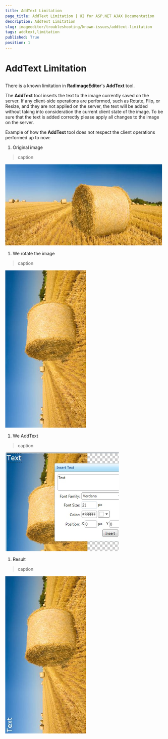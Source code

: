 ```yaml
---
title: AddText Limitation
page_title: AddText Limitation | UI for ASP.NET AJAX Documentation
description: AddText Limitation
slug: imageeditor/troubleshooting/known-issues/addtext-limitation
tags: addtext,limitation
published: True
position: 1
---
```


# AddText Limitation



## 

There is a known limitation in __RadImageEditor__'s __AddText__ tool.

The __AddText__ tool inserts the text to the image currently saved on the server. If any client-side operations are performed, such as Rotate, Flip, or Resize, and they are not applied on the server, the text will be added without taking into consideration the current client state of the image. To be sure that the text is added correctly please apply all changes to the image on the server.

Example of how the __AddText__ tool does not respect the client operations performed up to now:

1. Original image
>caption 

![radimageeditor-add-text-limitation-im 1](images/radimageeditor-add-text-limitation-im1.jpg)

1. We rotate the image
>caption 

![radimageeditor-add-text-limitation-im 2](images/radimageeditor-add-text-limitation-im2.jpg)

1. We AddText
>caption 

![radimageeditor-add-text-limitation-im 3](images/radimageeditor-add-text-limitation-im3.jpg)

1. Result
>caption 

![radimageeditor-add-text-limitation-im 4](images/radimageeditor-add-text-limitation-im4.jpg)
